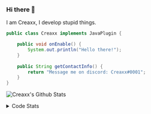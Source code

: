 ### Hi there 👋

I am Creaxx, I develop stupid things. 

```java
public class Creaxx implements JavaPlugin {

    public void onEnable() {
        System.out.println("Hello there!");
    }
    
    public String getContactInfo() {
        return "Message me on discord: Creaxx#0001";
    }
}
```

![Creaxx's Github Stats](https://github-readme-stats.vercel.app/api?username=CreaxxOG&show_icons=true&theme=dark&count_private=true)

<details>
  <summary>Code Stats</summary>

<!--START_SECTION:waka-->
![Lines of code](https://img.shields.io/badge/From%20Hello%20World%20I%27ve%20Written-9%20Thousand%20lines%20of%20code-blue)

**🐱 My GitHub Data** 

> 🏆 24 Contributions in the Year 2022
 > 
> 📦 378.0 kB Used in GitHub's Storage 
 > 
> 🚫 Not Opted to Hire
 > 
> 📜 1 Public Repository 
 > 
> 🔑 4 Private Repositories  
 > 
**I'm a Night 🦉** 

```text
🌞 Morning    21 commits     ███░░░░░░░░░░░░░░░░░░░░░░   12.07% 
🌆 Daytime    65 commits     █████████░░░░░░░░░░░░░░░░   37.36% 
🌃 Evening    84 commits     ████████████░░░░░░░░░░░░░   48.28% 
🌙 Night      4 commits      ░░░░░░░░░░░░░░░░░░░░░░░░░   2.3%

```
📅 **I'm Most Productive on Saturday** 

```text
Monday       19 commits     ██░░░░░░░░░░░░░░░░░░░░░░░   10.92% 
Tuesday      13 commits     █░░░░░░░░░░░░░░░░░░░░░░░░   7.47% 
Wednesday    23 commits     ███░░░░░░░░░░░░░░░░░░░░░░   13.22% 
Thursday     22 commits     ███░░░░░░░░░░░░░░░░░░░░░░   12.64% 
Friday       28 commits     ████░░░░░░░░░░░░░░░░░░░░░   16.09% 
Saturday     40 commits     █████░░░░░░░░░░░░░░░░░░░░   22.99% 
Sunday       29 commits     ████░░░░░░░░░░░░░░░░░░░░░   16.67%

```


📊 **This Week I Spent My Time On** 

```text
💬 Programming Languages: 
Java                     14 hrs 46 mins      ████████████████████████░   95.96% 
XML                      19 mins             ░░░░░░░░░░░░░░░░░░░░░░░░░   2.1% 
YAML                     17 mins             ░░░░░░░░░░░░░░░░░░░░░░░░░   1.88% 
Text                     0 secs              ░░░░░░░░░░░░░░░░░░░░░░░░░   0.03% 
GitIgnore file           0 secs              ░░░░░░░░░░░░░░░░░░░░░░░░░   0.02%

🔥 Editors: 
IntelliJ                 15 hrs 23 mins      █████████████████████████   100.0%

```

**I Mostly Code in Java** 

```text
Java                     4 repos             ████████████████░░░░░░░░░   66.67% 
EJS                      1 repo              ████░░░░░░░░░░░░░░░░░░░░░   16.67% 
Kotlin                   1 repo              ████░░░░░░░░░░░░░░░░░░░░░   16.67%

```



 Last Updated on 17/01/2022
<!--END_SECTION:waka-->
</details>
